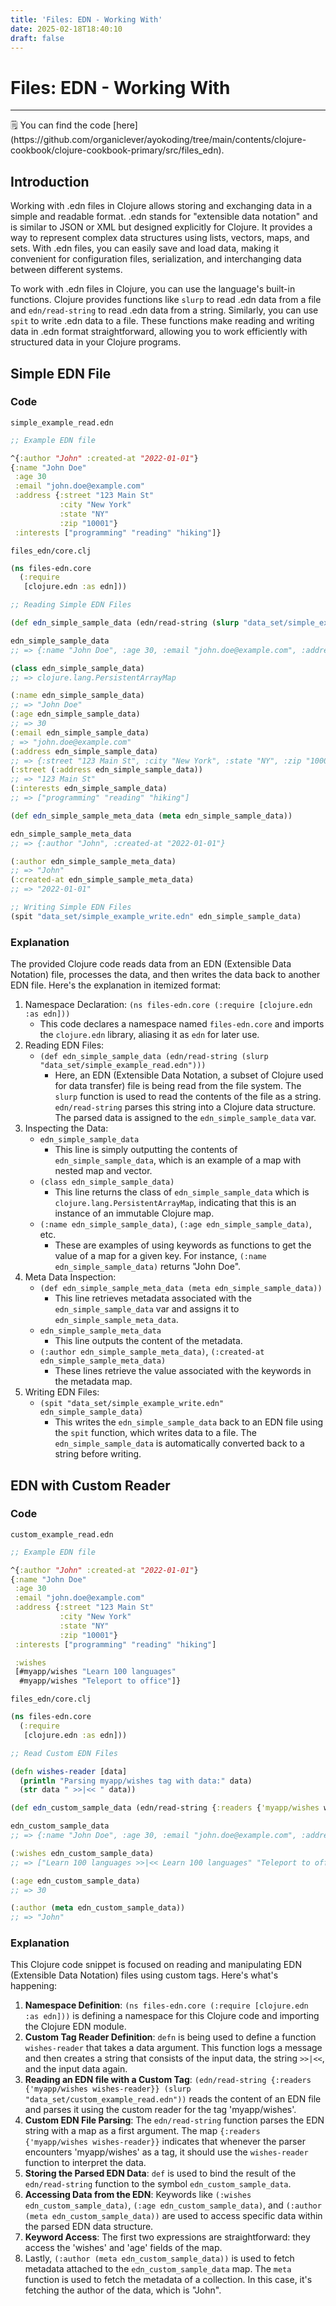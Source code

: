 ```yaml
---
title: 'Files: EDN - Working With'
date: 2025-02-18T18:40:10
draft: false
---
```


# Files: EDN - Working With

---

<aside>
🗒️ You can find the code [here](https://github.com/organiclever/ayokoding/tree/main/contents/clojure-cookbook/clojure-cookbook-primary/src/files_edn).

</aside>

## Introduction

Working with .edn files in Clojure allows storing and exchanging data in a simple and readable format. .edn stands for "extensible data notation" and is similar to JSON or XML but designed explicitly for Clojure. It provides a way to represent complex data structures using lists, vectors, maps, and sets. With .edn files, you can easily save and load data, making it convenient for configuration files, serialization, and interchanging data between different systems.

To work with .edn files in Clojure, you can use the language's built-in functions. Clojure provides functions like `slurp` to read .edn data from a file and `edn/read-string` to read .edn data from a string. Similarly, you can use `spit` to write .edn data to a file. These functions make reading and writing data in .edn format straightforward, allowing you to work efficiently with structured data in your Clojure programs.

## Simple EDN File

### Code

`simple_example_read.edn`

```clojure
;; Example EDN file

^{:author "John" :created-at "2022-01-01"}
{:name "John Doe"
 :age 30
 :email "john.doe@example.com"
 :address {:street "123 Main St"
           :city "New York"
           :state "NY"
           :zip "10001"}
 :interests ["programming" "reading" "hiking"]}
```

`files_edn/core.clj`

```clojure
(ns files-edn.core
  (:require
   [clojure.edn :as edn]))

;; Reading Simple EDN Files

(def edn_simple_sample_data (edn/read-string (slurp "data_set/simple_example_read.edn")))

edn_simple_sample_data
;; => {:name "John Doe", :age 30, :email "john.doe@example.com", :address {:street "123 Main St", :city "New York", :state "NY", :zip "10001"}, :interests ["programming" "reading" "hiking"]}

(class edn_simple_sample_data)
;; => clojure.lang.PersistentArrayMap

(:name edn_simple_sample_data)
;; => "John Doe"
(:age edn_simple_sample_data)
;; => 30
(:email edn_simple_sample_data)
; => "john.doe@example.com"
(:address edn_simple_sample_data)
;; => {:street "123 Main St", :city "New York", :state "NY", :zip "10001"}
(:street (:address edn_simple_sample_data))
;; => "123 Main St"
(:interests edn_simple_sample_data)
;; => ["programming" "reading" "hiking"]

(def edn_simple_sample_meta_data (meta edn_simple_sample_data))

edn_simple_sample_meta_data
;; => {:author "John", :created-at "2022-01-01"}

(:author edn_simple_sample_meta_data)
;; => "John"
(:created-at edn_simple_sample_meta_data)
;; => "2022-01-01"

;; Writing Simple EDN Files
(spit "data_set/simple_example_write.edn" edn_simple_sample_data)
```

### Explanation

The provided Clojure code reads data from an EDN (Extensible Data Notation) file, processes the data, and then writes the data back to another EDN file. Here's the explanation in itemized format:

1. Namespace Declaration: `(ns files-edn.core (:require [clojure.edn :as edn]))`
   - This code declares a namespace named `files-edn.core` and imports the `clojure.edn` library, aliasing it as `edn` for later use.
2. Reading EDN Files:
   - `(def edn_simple_sample_data (edn/read-string (slurp "data_set/simple_example_read.edn")))`
     - Here, an EDN (Extensible Data Notation, a subset of Clojure used for data transfer) file is being read from the file system. The `slurp` function is used to read the contents of the file as a string. `edn/read-string` parses this string into a Clojure data structure. The parsed data is assigned to the `edn_simple_sample_data` var.
3. Inspecting the Data:
   - `edn_simple_sample_data`
     - This line is simply outputting the contents of `edn_simple_sample_data`, which is an example of a map with nested map and vector.
   - `(class edn_simple_sample_data)`
     - This line returns the class of `edn_simple_sample_data` which is `clojure.lang.PersistentArrayMap`, indicating that this is an instance of an immutable Clojure map.
   - `(:name edn_simple_sample_data)`, `(:age edn_simple_sample_data)`, etc.
     - These are examples of using keywords as functions to get the value of a map for a given key. For instance, `(:name edn_simple_sample_data)` returns "John Doe".
4. Meta Data Inspection:
   - `(def edn_simple_sample_meta_data (meta edn_simple_sample_data))`
     - This line retrieves metadata associated with the `edn_simple_sample_data` var and assigns it to `edn_simple_sample_meta_data`.
   - `edn_simple_sample_meta_data`
     - This line outputs the content of the metadata.
   - `(:author edn_simple_sample_meta_data)`, `(:created-at edn_simple_sample_meta_data)`
     - These lines retrieve the value associated with the keywords in the metadata map.
5. Writing EDN Files:
   - `(spit "data_set/simple_example_write.edn" edn_simple_sample_data)`
     - This writes the `edn_simple_sample_data` back to an EDN file using the `spit` function, which writes data to a file. The `edn_simple_sample_data` is automatically converted back to a string before writing.

## EDN with Custom Reader

### Code

`custom_example_read.edn`

```clojure
;; Example EDN file

^{:author "John" :created-at "2022-01-01"}
{:name "John Doe"
 :age 30
 :email "john.doe@example.com"
 :address {:street "123 Main St"
           :city "New York"
           :state "NY"
           :zip "10001"}
 :interests ["programming" "reading" "hiking"]

 :wishes
 [#myapp/wishes "Learn 100 languages"
  #myapp/wishes "Teleport to office"]}
```

`files_edn/core.clj`

```clojure
(ns files-edn.core
  (:require
   [clojure.edn :as edn]))

;; Read Custom EDN Files

(defn wishes-reader [data]
  (println "Parsing myapp/wishes tag with data:" data)
  (str data " >>|<< " data))

(def edn_custom_sample_data (edn/read-string {:readers {'myapp/wishes wishes-reader}} (slurp "data_set/custom_example_read.edn")))

edn_custom_sample_data
;; => {:name "John Doe", :age 30, :email "john.doe@example.com", :address {:street "123 Main St", :city "New York", :state "NY", :zip "10001"}, :interests ["programming" "reading" "hiking"], :wishes ["Learn 100 languages >>|<< Learn 100 languages" "Teleport to office >>|<< Teleport to office"]}

(:wishes edn_custom_sample_data)
;; => ["Learn 100 languages >>|<< Learn 100 languages" "Teleport to office >>|<< Teleport to office"]

(:age edn_custom_sample_data)
;; => 30

(:author (meta edn_custom_sample_data))
;; => "John"
```

### Explanation

This Clojure code snippet is focused on reading and manipulating EDN (Extensible Data Notation) files using custom tags. Here's what's happening:

1. **Namespace Definition**: `(ns files-edn.core (:require [clojure.edn :as edn]))` is defining a namespace for this Clojure code and importing the Clojure EDN module.
2. **Custom Tag Reader Definition**: `defn` is being used to define a function `wishes-reader` that takes a data argument. This function logs a message and then creates a string that consists of the input data, the string `>>|<<`, and the input data again.
3. **Reading an EDN file with a Custom Tag**: `(edn/read-string {:readers {'myapp/wishes wishes-reader}} (slurp "data_set/custom_example_read.edn"))` reads the content of an EDN file and parses it using the custom reader for the tag 'myapp/wishes'.
4. **Custom EDN File Parsing**: The `edn/read-string` function parses the EDN string with a map as a first argument. The map `{:readers {'myapp/wishes wishes-reader}}` indicates that whenever the parser encounters 'myapp/wishes' as a tag, it should use the `wishes-reader` function to interpret the data.
5. **Storing the Parsed EDN Data**: `def` is used to bind the result of the `edn/read-string` function to the symbol `edn_custom_sample_data`.
6. **Accessing Data from the EDN**: Keywords like `(:wishes edn_custom_sample_data)`, `(:age edn_custom_sample_data)`, and `(:author (meta edn_custom_sample_data))` are used to access specific data within the parsed EDN data structure.
7. **Keyword Access**: The first two expressions are straightforward: they access the 'wishes' and 'age' fields of the map.
8. Lastly, `(:author (meta edn_custom_sample_data))` is used to fetch metadata attached to the `edn_custom_sample_data` map. The `meta` function is used to fetch the metadata of a collection. In this case, it's fetching the author of the data, which is "John".
